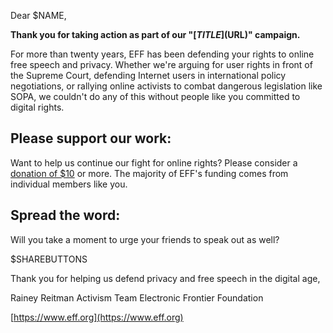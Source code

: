 Dear $NAME,

**Thank you for taking action as part of our "[$TITLE]($URL)" campaign.**

For more than twenty years, EFF has been defending your rights to online free speech and privacy. Whether we're arguing for user rights in front of the Supreme Court, defending Internet users in international policy negotiations, or rallying online activists to combat dangerous legislation like SOPA, we couldn't do any of this without people like you committed to digital rights.

## Please support our work:

Want to help us continue our fight for online rights? Please consider a [donation of $10](https://supporters.eff.org/donate/thanks-supporting-our-fight-free-and-open-internet) or more. The majority of EFF's funding comes from individual members like you.

## Spread the word:

Will you take a moment to urge your friends to speak out as well?

$SHAREBUTTONS

Thank you for helping us defend privacy and free speech in the digital age,

Rainey Reitman
Activism Team
Electronic Frontier Foundation

[https://www.eff.org](https://www.eff.org)
